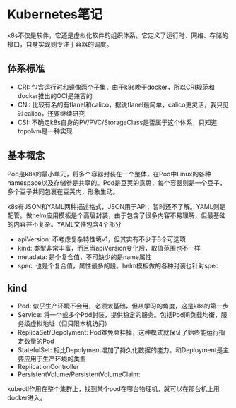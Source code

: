 # Kubernetes笔记

k8s不仅是软件，它还是虚拟化软件的组织体系，它定义了运行时、网络、存储的接口，自身实现则专注于容器的调度。

## 体系标准

* CRI: 包含运行时和镜像两个子集，由于k8s晚于docker，所以CRI规范和docker推出的OCI是兼容的
* CNI: 比较有名的有flanel和calico，据说flanel最简单，calico更灵活，我只见过calico，还要继续研究
* CSI: 不确定k8s自身的PV/PVC/StorageClass是否属于这个体系，只知道topolvm是一种实现

## 基本概念

Pod是k8s的最小单元，将多个容器封装在一个整体，在Pod中Linux的各种namespace以及存储卷是共享的。Pod是豆荚的意思，每个容器则是一个豆子，多个豆子共同包裏在豆荚内，形象生动。

k8s有JSON和YAML两种描述格式，JSON用于API，暂时还不了解。YAML则是配管。做helm应用模板是个高层封装，由于包含了很多内容不易理解，但最基础的内容并不复杂。YAML文件包含4个部分

* apiVersion: 不考虑复杂特性填v1，但其实有不少于8个可选项
* kind: 类型非常丰富，而且当apiVersion变化后，取值范围也不一样
* metadata: 是个复合值，不可缺少的是name属性
* spec: 也是个复合值，属性最多的段。helm模板做的各种封装也针对spec

## kind

* Pod: 似乎生产环境不会用，必须太基础，但从学习的角度，这是k8s的第一步
* Service: 将一个或多个Pod封装，提供稳定的服务。包括Pod间负载均衡，服务级虚拟地址（但只限本机访问）
* ReplicaSet/Depolyment: Pod难免会挂掉，这种模式就保证了始终能运行指定数量的Pod
* StatefulSet: 相比Depolyment增加了持久化数据的能力。和Deployment是主要应用于生产环境的类型
* ReplicationController
* PersistentVolume/PersistentVolumeClaim: 

kubectl作用在整个集群上，找到某个pod在哪台物理机，就可以在那台机上用docker进入。